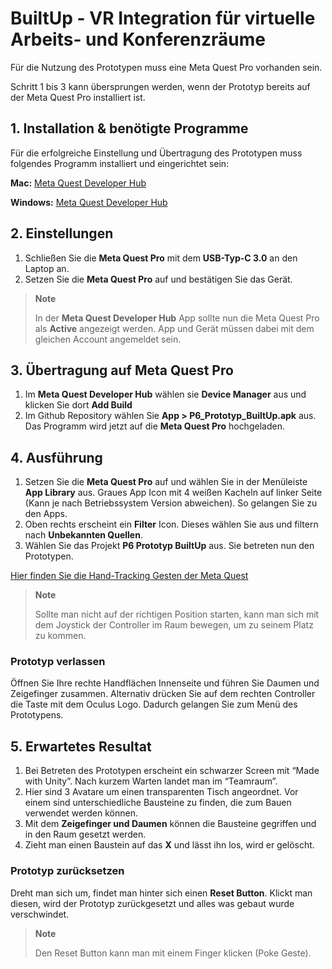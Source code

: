 # BuiltUp - VR Integration für virtuelle Arbeits- und Konferenzräume

Für die Nutzung des Prototypen muss eine Meta Quest Pro vorhanden sein.

Schritt 1 bis 3 kann übersprungen werden, wenn der Prototyp bereits auf der Meta Quest Pro installiert ist.

## 1. Installation & benötigte Programme

Für die erfolgreiche Einstellung und Übertragung des Prototypen muss folgendes Programm installiert und eingerichtet sein:

**Mac:** [Meta Quest Developer Hub](https://developer.oculus.com/downloads/package/oculus-developer-hub-mac)

**Windows:** [Meta Quest Developer Hub](https://developer.oculus.com/downloads/package/oculus-developer-hub-win)

## 2. Einstellungen

1. Schließen Sie die **Meta Quest Pro** mit dem **USB-Typ-C 3.0** an den Laptop an.
2. Setzen Sie die **Meta Quest Pro** auf und bestätigen Sie das Gerät.

> **Note**
>
> In der **Meta Quest Developer Hub** App sollte nun die Meta Quest Pro als **Active** angezeigt werden. App und Gerät müssen dabei mit dem gleichen Account angemeldet sein.

## 3. Übertragung auf Meta Quest Pro

1. Im **Meta Quest Developer Hub** wählen sie **Device Manager** aus und klicken Sie dort **Add Build**
2. Im Github Repository wählen Sie **App > P6_Prototyp_BuiltUp.apk** aus. Das Programm wird jetzt auf die **Meta Quest Pro** hochgeladen.

## 4. Ausführung

1. Setzen Sie die **Meta Quest Pro** auf und wählen Sie in der Menüleiste **App Library** aus. Graues App Icon mit 4 weißen Kacheln auf linker Seite (Kann je nach Betriebssystem Version abweichen). So gelangen Sie zu den Apps.
2. Oben rechts erscheint ein **Filter** Icon. Dieses wählen Sie aus und filtern nach **Unbekannten Quellen**.
3. Wählen Sie das Projekt **P6 Prototyp BuiltUp** aus. Sie betreten nun den Prototypen.

[Hier finden Sie die Hand-Tracking Gesten der Meta Quest](https://www.meta.com/de-de/help/quest/articles/headsets-and-accessories/controllers-and-hand-tracking/hand-tracking-quest-2/)

> **Note**
>
> Sollte man nicht auf der richtigen Position starten, kann man sich mit dem Joystick der Controller im Raum bewegen, um zu seinem Platz zu kommen.

### Prototyp verlassen

Öffnen Sie Ihre rechte Handflächen Innenseite und führen Sie Daumen und Zeigefinger zusammen. Alternativ drücken Sie auf dem rechten Controller die Taste mit dem Oculus Logo. Dadurch gelangen Sie zum Menü des Prototypens.

## 5. Erwartetes Resultat

1. Bei Betreten des Prototypen erscheint ein schwarzer Screen mit “Made with Unity”. Nach kurzem Warten landet man im “Teamraum”.
2. Hier sind 3 Avatare um einen transparenten Tisch angeordnet. Vor einem sind unterschiedliche Bausteine zu finden, die zum Bauen verwendet werden können.
3. Mit dem **Zeigefinger und Daumen** können die Bausteine gegriffen und in den Raum gesetzt werden.
4. Zieht man einen Baustein auf das **X** und lässt ihn los, wird er gelöscht.

### Prototyp zurücksetzen

Dreht man sich um, findet man hinter sich einen **Reset Button**. Klickt man diesen, wird der Prototyp zurückgesetzt und alles was gebaut wurde verschwindet.

> **Note**
>
> Den Reset Button kann man mit einem Finger klicken (Poke Geste).
